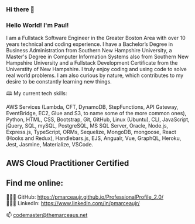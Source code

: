 ### Hi there 👋

### Hello World!  I'm Paul!  
I am a Fullstack Software Engineer in the Greater Boston Area with over 10 years technical and coding experience.  I have a Bachelor’s Degree in Business Administration from Southern New Hampshire University, a Master's Degree in Computer Information Systems also from Southern New Hampshire University and a Fullstack Development Certificate from the Universtity of New Hampshire.  I truly enjoy coding and using code to solve real world problems.  I am also curious by nature, which contributes to my desire to be constantly learning new things.

🕮 My current tech skills: 

AWS Services (Lambda, CFT, DynamoDB, StepFunctions, API Gateway, EventBridge, EC2, Glue and S3, to name some of the more common ones), Python, HTML, CSS, Bootstrap, Git, GitHub, Linux (Ubuntu), CLI, JavaScript, jQuery, SQL, mySQL, PostgreSQL, MS SQL Server, Oracle, Node.js, Express.js, TypeScript, ORMs, Sequelize, MongoDB, mongoose, React (Hooks and Redux), Handlebars.js, EJS, Angualr, Vue, GraphQL, Heroku, Jest, Jasmine, Materialize, VSCode.
 
 ## AWS Cloud Practitioner Certified


## Find me online:
👨🏻‍💻 GitHub: https://pmarceaujr.github.io/ProfessionalProfile_2.0/ <br />
👨🏻‍💻 LinkedIn: https://www.linkedin.com/in/pmarceaujr/ <br />


📫 codemaster@themarceaus.net

<!--
- 🔭 I’m currently working on ...
- 🌱 I’m currently learning ...
- 👯 I’m looking to collaborate on ...
- 🤔 I’m looking for help with ...
- 💬 Ask me about ...
- 📫 How to reach me: ...
- 😄 Pronouns: ...
- ⚡ Fun fact: ...
-->
